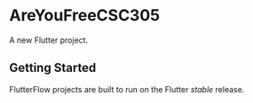 # AreYouFreeCSC305

A new Flutter project.

## Getting Started

FlutterFlow projects are built to run on the Flutter _stable_ release.
